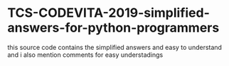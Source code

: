 # TCS-CODEVITA-2019-simplified-answers-for-python-programmers
this source code contains the simplified answers and easy to understand and i also mention comments for easy understadings
